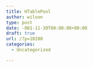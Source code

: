 ```yaml
---
title: HTablePool
author: wiloon
type: post
date: -001-11-30T00:00:00+00:00
draft: true
url: /?p=10280
categories:
  - Uncategorized

---
```

